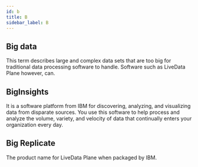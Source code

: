 ```yaml
---
id: b
title: B
sidebar_label: B
---
```


## Big data
This term describes large and complex data sets that are too big for traditional data processing software to handle. Software such as LiveData Plane however, can.

## BigInsights
It is a software platform from IBM for discovering, analyzing, and visualizing data from disparate sources. You use this software to help process and analyze the volume, variety, and velocity of data that continually enters your organization every day.

## Big Replicate
The product name for LiveData Plane when packaged by IBM.
